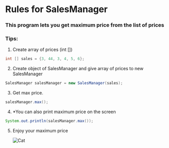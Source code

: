 # Rules for SalesManager
### This program lets you get maximum price from the list of prices
###  Tips:
1. Create array of prices (int [])
```java 
int [] sales = {3, 44, 3, 4, 5, 6}; 
```
2. Create object of SalesManager and give array of prices to new SalesManager
```java 
SalesManager salesManager = new SalesManager(sales);
```
3. Get max price.
```java 
salesManager.max();
```
4. *You can also print maximum price on the screen
```java 
System.out.println(salesManager.max());
```
5. Enjoy your maximum price

   ![Cat](https://cs7.pikabu.ru/post_img/big/2019/03/06/8/1551877397169060810.jpg)

